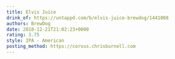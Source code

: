 ```yaml
---
title: Elvis Juice
drink_of: https://untappd.com/b/elvis-juice-brewdog/1441008
authors: BrewDog
date: 2018-12-21T21:02:23+0000
rating: 3.75
style: IPA - American
posting_method: https://corvus.chrisburnell.com
---
```

